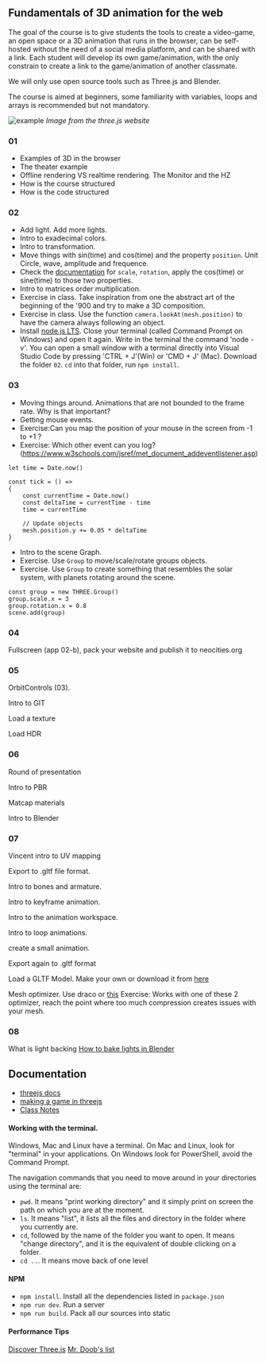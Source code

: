 ## Fundamentals of 3D animation for the web


The goal of the course is to give students the tools to create a video-game, an open space or a 3D animation that runs in the browser, can be self-hosted without the need of a social media platform, and can be shared with a link. Each student will develop its own game/animation, with the only constrain to create a link to the game/animation of another classmate.

We will only use open source tools such as Three.js and Blender. 

The course is aimed at beginners, some familiarity with variables, loops and arrays is recommended but not mandatory.


![example](cover.jpg)
*Image from the three.js website*




### 01

- Examples of 3D in the browser
- The theater example
- Offline rendering VS realtime rendering. The Monitor and the HZ
- How is the course structured
- How is the code structured


### 02

- Add light. Add more lights.
- Intro to exadecimal colors.
- Intro to transformation.
- Move things with sin(time) and cos(time) and the property `position`. Unit Circle, wave, amplitude and frequence.
- Check the [documentation](https://threejs.org/docs/#api/en/core/Object3D) for `scale`, `rotation`, apply the cos(time) or sine(time) to those two properties.
- Intro to matrices order multiplication.
- Exercise in class. Take inspiration from one the abstract art of the beginning of the '900 and try to make a 3D composition.
- Exercise in class. Use the function `camera.lookAt(mesh.position)` to have the camera always following an object.
- Install [node.js LTS](https://nodejs.org/en/). Close your terminal (called Command Prompt on Windows) and open it again. Write in the terminal the command 'node -v'. You can open a small window with a terminal directly into Visual Studio Code by pressing 'CTRL + J'(Win) or 'CMD + J' (Mac). Download the folder `02`. `cd` into that folder, run `npm install`.


### 03
- Moving things around. Animations that are not bounded to the frame rate. Why is that important?
- Getting mouse events.
- Exercise:Can you map the position of your mouse in the screen from -1 to +1 ?
- Exercise: Which other event can you log? (https://www.w3schools.com/jsref/met_document_addeventlistener.asp)

```
let time = Date.now()

const tick = () =>
{
    const currentTime = Date.now()
    const deltaTime = currentTime - time
    time = currentTime

    // Update objects
    mesh.position.y += 0.05 * deltaTime
}
```

- Intro to the scene Graph.
- Exercise. Use `Group` to move/scale/rotate groups objects.
- Exercise. Use `Group` to create something that resembles the solar system, with planets rotating around the scene.


```
const group = new THREE.Group()
group.scale.x = 3
group.rotation.x = 0.8
scene.add(group)
```

### 04

Fullscreen (app 02-b), pack your website and publish it to neocities.org

### 05

OrbitControls (03). 

Intro to GIT

Load a texture

Load HDR


### 06

Round of presentation

Intro to PBR

Matcap materials

Intro to Blender

### 07

Vincent intro to UV mapping

Export to .gltf file format.

Intro to bones and armature.

Intro to keyframe animation.

Intro to the animation workspace.

Intro to loop animations.

create a small animation. 

Export again to .gltf format

Load a GLTF Model. Make your own or download it from [here](https://github.com/KhronosGroup/glTF-Sample-Models) 



Mesh optimizer. Use draco or [this](https://github.com/zeux/meshoptimizer#gltfpack)
Exercise: Works with one of these 2 optimizer, reach the point where too much compression creates issues with your mesh.

### 08

What is light backing
[How to bake lights in Blender](https://twitter.com/arturitu/status/966257367871606784)


## Documentation

- [threejs docs](https://threejs.org/manual/#en/fundamentals)
- [making a game in threejs](https://threejs.org/manual/#en/game)
- [Class Notes](https://write.udk-berlin.de/p/Fundamentals_of_3D_animation_for_the_web)

#### Working with the terminal.

Windows, Mac and Linux have a terminal. On Mac and Linux, look for "terminal" in your applications. On Windows look for PowerShell, avoid the Command Prompt.

The navigation commands that you need to move around in your directories using the terminal are:

- `pwd`. It means "print working directory" and it simply print on screen the path on which you are at the moment.
- `ls`. It means "list", it lists all the files and directory in the folder where you currently are.
- `cd`, followed by the name of the folder you want to open. It means "change directory", and it is the equivalent of double clicking on a folder.
- `cd ..`. It means move back of one level




#### NPM
 - `npm install`. Install all the dependencies listed in `package.json`
 - `npm run dev`. Run a server
 - `npm run build`. Pack all our sources into static


#### Performance Tips

[Discover Three.js](https://discoverthreejs.com/tips-and-tricks/)
[Mr. Doob's list]()